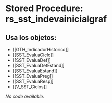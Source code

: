 # Stored Procedure: rs_sst_indevainicialgraf

## Usa los objetos:
- [[GTH_IndicadorHistorico]]
- [[SST_EvaluaCiclo]]
- [[SST_EvaluaDef]]
- [[SST_EvaluaDetEstand]]
- [[SST_EvaluaEstand]]
- [[SST_EvaluaPreg]]
- [[SST_EvaluaResp]]
- [[V_SST_Ciclos]]

*No code available.*
